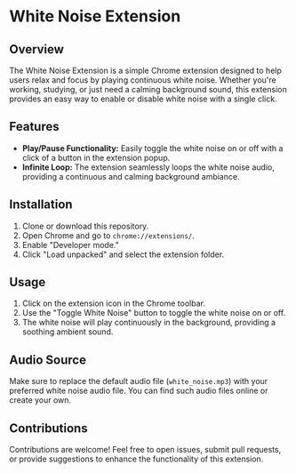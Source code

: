 # White Noise Extension

## Overview

The White Noise Extension is a simple Chrome extension designed to help users relax and focus by playing continuous white noise. Whether you're working, studying, or just need a calming background sound, this extension provides an easy way to enable or disable white noise with a single click.

## Features

- **Play/Pause Functionality:** Easily toggle the white noise on or off with a click of a button in the extension popup.
- **Infinite Loop:** The extension seamlessly loops the white noise audio, providing a continuous and calming background ambiance.

## Installation

1. Clone or download this repository.
2. Open Chrome and go to `chrome://extensions/`.
3. Enable "Developer mode."
4. Click "Load unpacked" and select the extension folder.

## Usage

1. Click on the extension icon in the Chrome toolbar.
2. Use the "Toggle White Noise" button to toggle the white noise on or off.
3. The white noise will play continuously in the background, providing a soothing ambient sound.

## Audio Source

Make sure to replace the default audio file (`white_noise.mp3`) with your preferred white noise audio file. You can find such audio files online or create your own.

## Contributions

Contributions are welcome! Feel free to open issues, submit pull requests, or provide suggestions to enhance the functionality of this extension.
